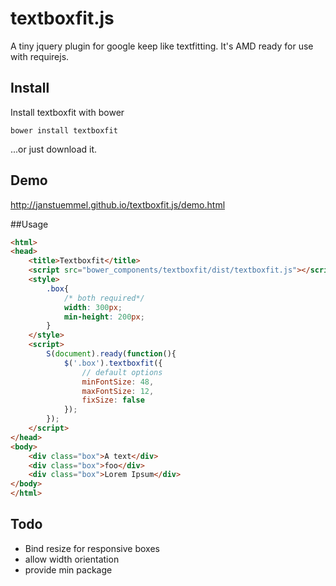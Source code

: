 # textboxfit.js

A tiny jquery plugin for google keep like textfitting.
It's AMD ready for use with requirejs.

## Install

Install textboxfit with bower

```
bower install textboxfit
```

...or just download it.

## Demo

http://janstuemmel.github.io/textboxfit.js/demo.html

##Usage

```html
<html>
<head>
    <title>Textboxfit</title>
    <script src="bower_components/textboxfit/dist/textboxfit.js"></script>
    <style>
        .box{
            /* both required*/
            width: 300px;
            min-height: 200px;
        }
    </style>
    <script>
        S(document).ready(function(){
            $('.box').textboxfit({
                // default options
                minFontSize: 48,
                maxFontSize: 12,
                fixSize: false
            });
        });
    </script>
</head>
<body>
    <div class="box">A text</div>
    <div class="box">foo</div>
    <div class="box">Lorem Ipsum</div>
</body>
</html>
```

## Todo

* Bind resize for responsive boxes
* allow width orientation
* provide min package
